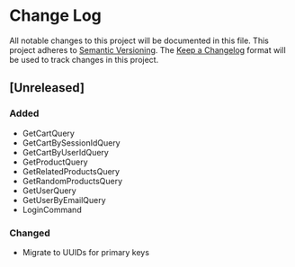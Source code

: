 # Change Log
All notable changes to this project will be documented in this file.
This project adheres to [Semantic Versioning](http://semver.org/).
The [Keep a Changelog](http://keepachangelog.com/) format will be
used to track changes in this project.

## [Unreleased]
### Added
- GetCartQuery
- GetCartBySessionIdQuery
- GetCartByUserIdQuery
- GetProductQuery
- GetRelatedProductsQuery
- GetRandomProductsQuery
- GetUserQuery
- GetUserByEmailQuery
- LoginCommand

### Changed
- Migrate to UUIDs for primary keys
